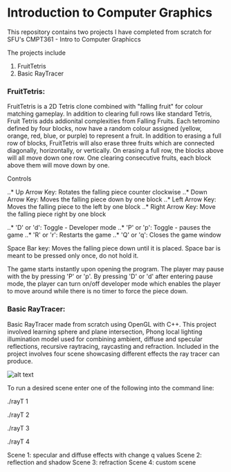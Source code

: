 # Introduction to Computer Graphics

This repository contains two projects I have completed from scratch for SFU's CMPT361 - Intro to Computer Graphiccs

The projects include
  1. FruitTetris
  2. Basic RayTracer
  
  
### FruitTetris: 
  
 FruitTetris is a 2D Tetris clone combined with "falling fruit" for colour matching gameplay. In addition to clearing full rows like 
 standard Tetris, Fruit Tetris adds addionital complexities from Falling Fruits. Each tetromino defined by four blocks, now have a random colour 
 assigned (yellow, orange, red, blue, or purple) to represent a fruit. In addition to erasing a full row of blocks, FruitTetris will also erase three
 fruits which are connected diagonally, horizontally, or vertically. On erasing a full row, the blocks above will all move down one row. One clearing
 consecutive fruits, each block above them will move down by one. 
 
 Controls

  ..* Up Arrow Key: Rotates the falling piece counter clockwise
  ..* Down Arrow Key: Moves the falling piece down by one block
  ..* Left Arrow Key: Moves the  falling piece to the left by one block
  ..* Right Arrow Key: Move the falling piece right by one block

  ..* 'D' or 'd': Toggle - Developer mode
  ..* 'P' or 'p': Toggle - pauses the game
  ..* 'R' or 'r': Restarts the game
  ..* 'Q' or 'q': Closes the game window

  Space Bar key: Moves the falling piece down until it is placed. Space bar is meant to be pressed only once, do not hold it.

 The game starts instantly upon opening the program. The player may pause with the by pressing 'P' or 'p'.
 By pressing 'D' or 'd' after entering pause mode, the player can turn on/off developer mode which enables the player to move around
 while there is no timer to force the piece down. 

### Basic RayTracer: 

Basic RayTracer made from scratch using OpenGL with C++. This project involved learning sphere and plane intersection, Phong local lighting 
illumination model used for combining ambient, diffuse and specular reflections, recursive raytracing, raycasting and refraction. 
Included in the project involves four scene showcasing different effects the ray tracer can produce. 

![alt text](https://github.com/oFwano/Introduction_to_Computer_Graphics/blob/master/rayT/s4.jpg "Custom scene for RayTracer project")


To run a desired scene enter one of the following into the command line:

./rayT 1

./rayT 2

./rayT 3

./rayT 4

Scene 1: specular and diffuse effects with change q values
Scene 2: reflection and shadow
Scene 3: refraction
Scene 4: custom scene

